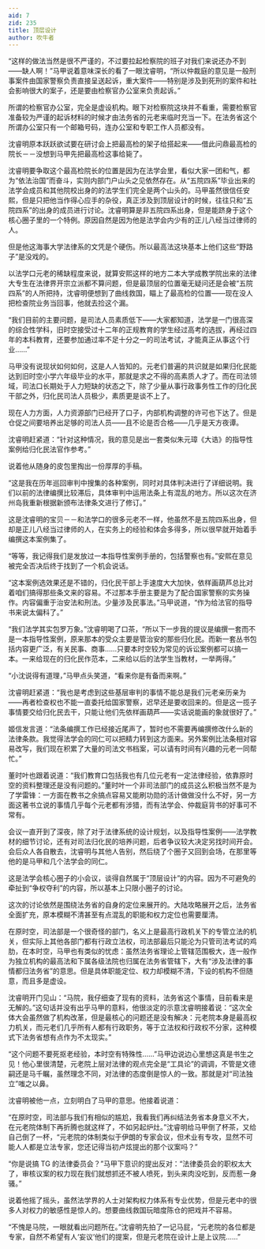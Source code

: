 ```yaml
---
aid: 7
zid: 235
title: 顶层设计
author: 吹牛者
---
```


“这样的做法当然是很不严谨的，不过要拉起检察院的班子对我们来说还办不到――缺人啊！”马甲说着意味深长的看了一眼沈睿明，“所以仲裁庭的意见是一般刑事案件由国家警察负责直接呈送起诉，重大案件――特别是涉及到死刑的案件和社会影响很大的案子，还是要由检察官办公室来负责起诉。”

所谓的检察官办公室，完全是虚设机构。眼下对检察院这块并不看重，需要检察官准备较为严谨的起诉材料的时候才由法务省的元老来临时充当一下。在法务省这个所谓办公室只有一个邮箱号码，连办公室和专职工作人员都没有。

沈睿明原本跃跃欲试要在研讨会上把最高检的架子给搭起来――借此问鼎最高检的院长－－没想到马甲先把最高检这事给毙了。

沈睿明要争取这个最高检院长的位置是因为在法学会里，看似大家一团和气，都为“依法治国”而奋斗，实则内部门户山头之见依然存在。从“五院四系”毕业出来的法学会成员和其他院校出身的的法学生们完全是两个山头的。马甲虽然很信任安熙，但是只把他当作得心应手的杂役，真正涉及到顶层设计的时候，往往只和“五院四系”的出身的成员进行讨论。沈睿明算是非五院四系出身，但是能跻身于这个核心圈子里的一个特例。原因自然是因为他是法学会内少有的正儿八经当过律师的人。

但是他这海事大学法律系的文凭是个硬伤。所以最高法这块基本上他们这些“野路子”是没戏的。

以法学口元老的稀缺程度来说，就算安熙这样的地方二本大学成教学院出来的法律大专生在法律界开宗立派都不算问题，但是最顶层的位置毫无疑问还是会被“五院四系”的人所把持，沈睿明便想到了曲线救国，瞄上了最高检的位置――现在没人把检查院业务当回事，他就去捡这个漏。

“我们目前的主要问题，是司法人员素质低下――大家都知道，法学是一门很高深的综合性学科，旧时空接受过十二年的正规教育的学生经过高考的选拔，再经过四年的本科教育，还要参加通过率不足十分之一的司法考试，才能真正从事这个行业……”

马甲没有说现状如何如何，这是人人皆知的。元老们普遍的共识就是如果归化民能达到旧时空小学六年级毕业的水平，那就是求之不得的高素质人才了。而在司法领域，司法口长期处于人力短缺的状态之下，除了少量从事行政事务性工作的归化民干部之外，归化民司法人员极少，素质更是谈不上了。

现在人力方面，人力资源部门已经开了口子，内部机构调整的许可也下达了。但是仓促之间要培养出足够的司法人员――且不论是否合格――几乎是天方夜谭。

沈睿明赶紧道：“针对这种情况，我的意见是出一套类似朱元璋《大诰》的指导性案例给归化民法官作参考。”

说着他从随身的皮包里掏出一份厚厚的手稿。

“这是我在历年巡回审判中搜集的各种案例，同时对具体判决进行了详细说明。我们以前的法律编撰比较滞后，具体审判中运用法条上有混乱的地方。所以这次在济州岛我重新根据新颁布法律条文进行了修订。”

这是沈睿明的宝贝－－和法学口的很多元老不一样，他虽然不是五院四系出身，但却是正儿八经当过律师的人，在实务上的经验和体会多得多，所以很早就开始着手编撰这本案例集了。

“等等，我记得我们是发放过一本指导性案例手册的，包括警察也有。”安熙在意见被完全否决后终于找到了一个机会说话。

“这本案例选效果还是不错的，归化民干部上手速度大大加快，依样画葫芦总比对着咱们搞得那些条文来的容易。不过那本手册主要是为了配合国家警察的实务操作。内容偏重于治安法和刑法。少量涉及民事法。”马甲说道，“作为给法官的指导书来说太偏科了。”

“我们法学其实包罗万象。”沈睿明喝了口茶，“所以下一步我的提议是编撰一套而不是一本指导性案例，原来那本的受众主要是管治安的那些归化民。而新一套丛书包括内容更广泛，有关民事、商事……只要本时空较为常见的诉讼案例都可以搞一本。一来给现在的归化民作范本，二来给以后的法学生当教材，一举两得。”

“小沈说得有道理，”马甲点头笑道，“看来你是有备而来啊。”

沈睿明赶紧道：“我也是考虑到这些基层审判的事情不能总是我们元老亲历亲为――再者检查权也不能一直委托给国家警察，迟早还是要收回来的。但是这一揽子事情要交给归化民去干，只能让他们先依样画葫芦――实话说能画的象就很好了。”

姬信发言道：“法条编撰工作已经接近尾声了，暂时也不需要再编撰修改什么新的法律条款。我觉得法学会的同仁可以把精力转到这方面来。另外案例比法条相对容易改写，我们现在积累了大量的司法文书档案，可以请有时间有兴趣的元老一同帮忙。”

董时叶也跟着说道：“我们教育口包括我也有几位元老有一定法律经验，依靠原时空的资料整理还是没有问题的。”董时叶一个非司法部门的成员这么积极当然不是为了学雷锋：一方面在教书之余搞点容易又能刷功勋的活计做做没什么不好，另一方面这著书立说的事情几乎每个元老都有涉猎，而有法学会、仲裁庭背书的好事可不常有。

会议一直开到了深夜，除了对于法律系统的设计规划，以及指导性案例——法学教材的细节讨论，还有对司法归化民的培养问题，后者争议较大决定另找时间开会。会后众人各自散去，沈睿明与其他人告别，然后绕了个圈子又回到会场，在那里等他的是马甲和几个法学会的同仁。

这是法学会核心圈子的小会议，谈得自然属于“顶层设计”的内容。因为不可避免的牵扯到“争权夺利”的内容，所以基本上只限小圈子的讨论。

这次的讨论依然是围绕法务省的自身的定位来展开的。大陆攻略展开之后，法务省全面扩充，原本模糊不清甚至有点混乱的职能和权力定位也需要厘清。

在原时空，司法部是一个很奇怪的部门，名义上是最高行政机关下的专管立法的机关，但实际上其他各部门都有行政立法权，司法部最后只能沦为只管司法考试的鸡肋，在本时空，马甲也有类似的忧虑：虽然法务省理论上管辖范围极大，连一般作为独立机构的最高法和下属各级法院也归属在法务省管辖下，大有“涉及法律的事情都归法务省”的意思。但是具体职能定位、权力却模糊不清，下设的机构不但随意，而且多是虚设。

沈睿明开门见山：“马院，我仔细查了现有的资料，法务省这个事情，目前看来是无解的。”这句话并没有出乎马甲的意料，他很淡定的示意沈睿明接着说：“这次全体大会虽然做了机构改革，但是最核心的问题还是没有解决：元老院本身是最高权力机关，而元老们几乎所有人都有行政职务，等于立法权和行政权不分家，这种模式下法务省想有点作为不太现实。”

“这个问题不要死抠老经验，本时空有特殊性……”马甲边说边心里想这真是书生之见！他心里很清楚，元老院上层对法律的观点完全是“工具论”的调调，不管是文德嗣还是马千瞩，虽然理念不同，对法律的态度倒是惊人的一致。那就是对“司法独立”嗤之以鼻。

沈睿明被他一点，立刻明白了马甲的意思。他接着说道：

“在原时空，司法部与我们有相似的尴尬，我看我们再纠结法务省本身意义不大，在元老院体制下再折腾也就这样了，不如另起炉灶。”沈睿明给马甲倒了杯茶，又给自己倒了一杯，“元老院的体制类似于伊朗的专家会议，但术业有专攻，显然不可能人人都是立法专家，您还记得当初卢炫提出的那个议案吗？”

“你是说搞 TG 的法律委员会？”马甲下意识的提出反对：“法律委员会的职权太大了，审核议案的权力现在我们就想抓还不被人喷死，到头来肉没吃到，反而惹一身骚。”

说着他摇了摇头，虽然法学界的人士对架构权力体系有专业优势，但是元老中的很多人对权力的敏感性是惊人的。想要曲线救国玩暗度陈仓的把戏并不容易。

“不愧是马院，一眼就看出问题所在。”沈睿明先拍了一记马屁，“元老院的各位都是专家，自然不希望有人‘妄议’他们的提案，但是元老院在设计上是上议院……”
